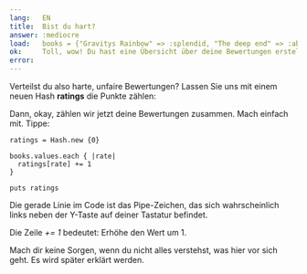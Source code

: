 ```yaml
---
lang:   EN
title:  Bist du hart?
answer: :mediocre
load:   books = {"Gravitys Rainbow" => :splendid, "The deep end" => :abysmal, "Living colors" => :mediocre, "Bumblebees" => :mediocre}
ok:     Toll, wow! Du hast eine Übersicht über deine Bewertungen erstellt
error:  
---
```


Verteilst du also harte, unfaire Bewertungen? Lassen Sie uns mit einem neuen 
Hash __ratings__ die Punkte zählen:

Dann, okay, zählen wir jetzt deine Bewertungen zusammen. Mach einfach mit. 
Tippe:

    ratings = Hash.new {0}
    
    books.values.each { |rate|
      ratings[rate] += 1
    }
    
    puts ratings

Die gerade Linie im Code ist das Pipe-Zeichen, das sich wahrscheinlich links 
neben der Y-Taste auf deiner Tastatur befindet.

Die Zeile _+= 1_ bedeutet: Erhöhe den Wert um 1.

Mach dir keine Sorgen, wenn du nicht alles verstehst, was hier vor sich geht. 
Es wird später erklärt werden.
